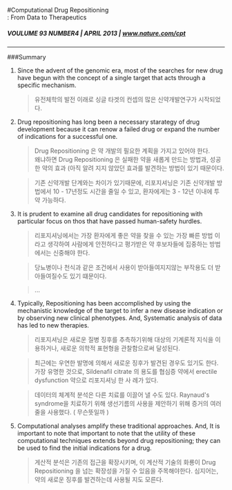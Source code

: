 #Computational Drug Repositioning<br/>: From Data to Therapeutics
##### VOULUME 93 NUMBER4 | APRIL 2013 | www.nature.com/cpt
<hr/>

###Summary
1. Since the advent of the genomic era, most of the searches for new drug have begun with the concept of a single target that acts through a specific mechanism.

	> 유전체학의 발전 이래로 싱글 타겟의 컨셉의 많은 신약개발연구가 시작되었다.

2. Drug repositioning has long been a necessary starategy of drug development because it can renow a failed drug or expand the number of indications for a successful one.

	> Drug Repositioning 은 약 개발의 필요한 계획을 가지고 있어야 한다. <br/>
	왜냐하면 Drug Repositioning 은 실패한 약을 새롭게 만드는 방법과, 성공한 약의 효과 (아직 알려	지지 않았던 효과를 발견하는 방법이 있기 때문이다.
	
	> 기존 신약개발 단계와는 차이가 있기때문에, 리포지셔닝은 기존 신약개발 방법에서 10 - 17년정도 	시간을 줄일 수 있고, 환자에게는 3 - 12년 이내에 투약 가능하다.
	
3. It is prudent to examine all drug candidates for repositioning with particular focus on thos that have passed human-safety hurdles.

	> 리포지셔닝에서는 가장 환자에게 좋은 약을 찾을 수 있는 가장 빠른 방법	이라고 생각하여 사람에게 안전하다고 평가받은 약 후보자들에 집중하는 방법에서는 신중해야 한다.
	
	> 당뇨병이나 천식과 같은 조건에서 사용이 받아들여지지않는 부작용도 더 받아들여질수도 있기 떄문이다.
	
	> ...
	
4. Typically, Repositioning has been accomplished by using the mechanistic knowledge of the target to infer a new disease indication or by observing new clinical phenotypes. And, Systematic analysis of data has led to new therapies.

	> 리포지셔닝은 새로운 질병 징후를 추측하기위해 대상의 기계론적 지식을 이용하거나,
	새로운 의학적 표현형을 관찰함으로써 달성된다.

	> 최근에는 우연한 발명에 의해서 새로운 징후가 발견된 경우도 있기도 한다. 가장 유명한 것으로, 	Sildenafil citrate 의 용도를 협심증 약에서 erectile dysfunction 약으로 리포지셔닝 한 사	례가 있다.
	
	> 데이터의 체계적 분석은 다른 치료를 이끌어 낼 수도 있다. Raynaud's syndrome을 치료하기 위해 	생선기름의 사용을 제안하기 위해 증거의 여러 줄을 사용했다. ( 무슨뜻일까 )
	
	
5. Computational analyses amplify these traditional approaches. And, It is important to note that important to note that the utility of these computational techniques extends beyond drug repositioning; they can be used to find the initial indications for a drug.

	> 게산적 분석은 기존의 접근을 확장시키며, 이 계산적 기술의 화룡이 Drug Repositioning 을 넘는 	확장성을 가질 수 있음을 주목해야한다. 심지어는, 약의 새로운 징후를 발견하는데 사용될 지도 모른다.